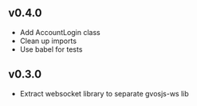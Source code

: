 ## v0.4.0

*   Add AccountLogin class
*   Clean up imports
*   Use babel for tests

## v0.3.0

*   Extract websocket library to separate gvosjs-ws lib

